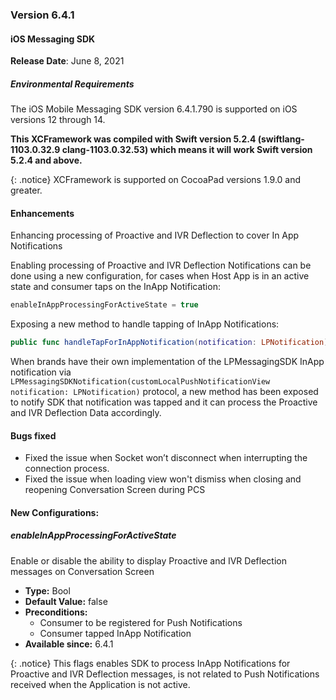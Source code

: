 ### Version 6.4.1
#### iOS Messaging SDK

**Release Date**: June 8, 2021

##### Environmental Requirements
The iOS Mobile Messaging SDK version 6.4.1.790 is supported on iOS versions 12 through 14. 

**This XCFramework was compiled with Swift version 5.2.4 (swiftlang-1103.0.32.9 clang-1103.0.32.53) which means it will work Swift version 5.2.4 and above.**

{: .notice} 
XCFramework is supported on CocoaPad versions 1.9.0 and greater.

#### Enhancements

Enhancing processing of Proactive and IVR Deflection to cover In App Notifications

Enabling processing of Proactive and IVR Deflection Notifications can be done using a new configuration, for cases when Host App is in an active state and consumer taps on the InApp Notification:

```swift
enableInAppProcessingForActiveState = true
```

Exposing a new method to handle tapping of InApp Notifications:

```swift
public func handleTapForInAppNotification(notification: LPNotification)
```

When brands have their own implementation of the LPMessagingSDK InApp notification via
`LPMessagingSDKNotification(customLocalPushNotificationView notification: LPNotification)` protocol, a new method has been exposed to notify SDK that notification was tapped and it can process the Proactive and IVR Deflection Data accordingly.

#### Bugs fixed

- Fixed the issue when Socket won’t disconnect when interrupting the connection process.
- Fixed the issue when loading view won't dismiss when closing and reopening Conversation Screen during PCS



#### New Configurations:

##### enableInAppProcessingForActiveState
Enable or disable the ability to display Proactive and IVR Deflection messages on Conversation Screen
- **Type:** Bool
- **Default Value:** false
- **Preconditions:**
  - Consumer to be registered for Push Notifications
  - Consumer tapped InApp Notification
- **Available since:** 6.4.1

{: .notice}
This flags enables SDK to process InApp Notifications for Proactive and IVR Deflection messages, is not related to Push Notifications received when the Application is not active.
